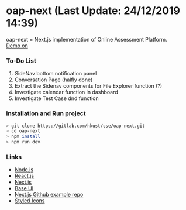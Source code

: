 # oap-next (Last Update: 24/12/2019 14:39)
oap-next = Next.js implementation of Online Assessment Platform.\
[Demo on](https://oap-next.chrisliupascal.now.sh/dashboard)

### To-Do List
1. SideNav bottom notification panel
2. Conversation Page (halfly done)
4. Extract the Sidenav components for File Explorer function (?)
5. Investigate calendar function in dashboard
6. Investigate Test Case dnd function

### Installation and Run project
```sh
> git clone https://gitlab.com/hkust/cse/oap-next.git
> cd oap-next
> npm install
> npm run dev
```

### Links
* [Node.js](https://nodejs.org/en/)
* [React.js](https://reactjs.org/)
* [Next.js](https://nextjs.org/)
* [Base UI](https://baseweb.design/)
* [Next.js Github example repo](https://github.com/zeit/next.js/tree/canary/examples)
* [Styled Icons](https://styled-icons.js.org/)
